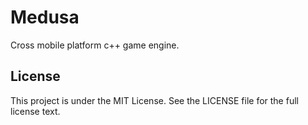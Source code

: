 # Medusa
Cross mobile platform c++ game engine. 

## License
This project is under the MIT License. See the LICENSE file for the full license text.